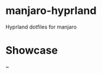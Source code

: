 # manjaro-hyprland
Hyprland dotfiles for manjaro

# Showcase
~[](https://github.com/FaresMQA/manjaro-hyprland/blob/main/showcase.gif)
